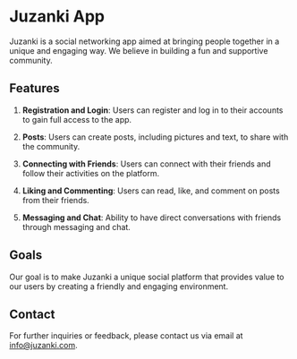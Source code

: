 # Juzanki App

Juzanki is a social networking app aimed at bringing people together in a unique and engaging way. We believe in building a fun and supportive community.

## Features

1. **Registration and Login**: Users can register and log in to their accounts to gain full access to the app.

2. **Posts**: Users can create posts, including pictures and text, to share with the community.

3. **Connecting with Friends**: Users can connect with their friends and follow their activities on the platform.

4. **Liking and Commenting**: Users can read, like, and comment on posts from their friends.

5. **Messaging and Chat**: Ability to have direct conversations with friends through messaging and chat.

## Goals

Our goal is to make Juzanki a unique social platform that provides value to our users by creating a friendly and engaging environment.

## Contact

For further inquiries or feedback, please contact us via email at [info@juzanki.com](mailto:info@juzanki.com).
